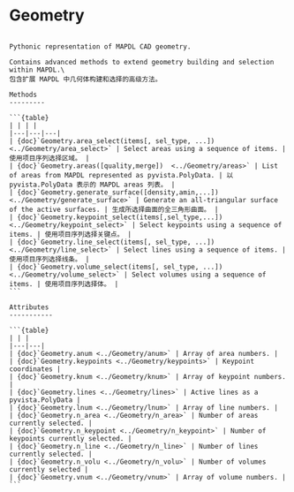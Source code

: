 # Geometry


````{class} ansys.mapdl.core.mapdl_geometry.Geometry(mapdl)

Pythonic representation of MAPDL CAD geometry.

Contains advanced methods to extend geometry building and selection within MAPDL.\
包含扩展 MAPDL 中几何体构建和选择的高级方法。

Methods
---------

```{table}
| | | |
|---|---|---|
| {doc}`Geometry.area_select(items[, sel_type, ...]) <../Geometry/area_select>` | Select areas using a sequence of items. | 使用项目序列选择区域。 |
| {doc}`Geometry.areas([quality,merge])  <../Geometry/areas>` | List of areas from MAPDL represented as pyvista.PolyData. | 以 pyvista.PolyData 表示的 MAPDL areas 列表。 |
| {doc}`Geometry.generate_surface([density,amin,...])  <../Geometry/generate_surface>` | Generate an all-triangular surface of the active surfaces. | 生成所选择曲面的全三角形曲面。 |
| {doc}`Geometry.keypoint_select(items[,sel_type,...])  <../Geometry/keypoint_select>` | Select keypoints using a sequence of items. | 使用项目序列选择关键点。 |
| {doc}`Geometry.line_select(items[, sel_type, ...])  <../Geometry/line_select>` | Select lines using a sequence of items. | 使用项目序列选择线条。 |
| {doc}`Geometry.volume_select(items[, sel_type, ...])  <../Geometry/volume_select>` | Select volumes using a sequence of items. | 使用项目序列选择体。 |
```

Attributes
-----------

```{table}
| | |
|---|---|
| {doc}`Geometry.anum <../Geometry/anum>` | Array of area numbers. |
| {doc}`Geometry.keypoints <../Geometry/keypoints>` | Keypoint coordinates |
| {doc}`Geometry.knum <../Geometry/knum>` | Array of keypoint numbers. |
| {doc}`Geometry.lines <../Geometry/lines>` | Active lines as a pyvista.PolyData |
| {doc}`Geometry.lnum <../Geometry/lnum>` | Array of line numbers. |
| {doc}`Geometry.n_area <../Geometry/n_area>` | Number of areas currently selected. |
| {doc}`Geometry.n_keypoint <../Geometry/n_keypoint>` | Number of keypoints currently selected. |
| {doc}`Geometry.n_line <../Geometry/n_line>` | Number of lines currently selected. |
| {doc}`Geometry.n_volu <../Geometry/n_volu>` | Number of volumes currently selected |
| {doc}`Geometry.vnum <../Geometry/vnum>` | Array of volume numbers. |
```

````
